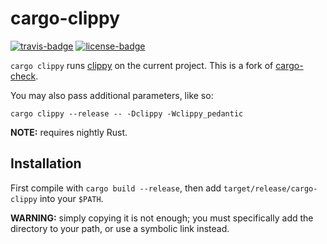 # cargo-clippy

[![travis-badge][]][travis] [![license-badge][]][license]

`cargo clippy` runs [clippy] on the current project.
This is a fork of [cargo-check].

You may also pass additional parameters, like so:

    cargo clippy --release -- -Dclippy -Wclippy_pedantic


**NOTE:** requires nightly Rust.


## Installation

First compile with `cargo build --release`, then add
`target/release/cargo-clippy` into your `$PATH`.

**WARNING:** simply copying it is not enough; you must
specifically add the directory to your path, or use
a symbolic link instead.


[travis-badge]: https://img.shields.io/travis/arcnmx/cargo-clippy/master.svg?style=flat-square
[travis]: https://travis-ci.org/arcnmx/cargo-clippy
[license-badge]: https://img.shields.io/badge/license-MIT-lightgray.svg?style=flat-square
[license]: https://github.com/arcnmx/cargo-clippy/blob/master/LICENSE
[clippy]: https://github.com/Manishearth/rust-clippy
[cargo-check]: https://github.com/rsolomo/cargo-check
